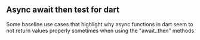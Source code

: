 

## Async await then test for dart

Some baseline use cases that highlight why async functions in dart seem to not return values properly sometimes when using the "await..then" methods
